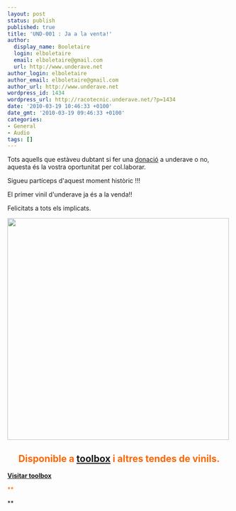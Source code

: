 ```yaml
---
layout: post
status: publish
published: true
title: 'UND-001 : Ja a la venta!'
author:
  display_name: Booletaire
  login: elboletaire
  email: elboletaire@gmail.com
  url: http://www.underave.net
author_login: elboletaire
author_email: elboletaire@gmail.com
author_url: http://www.underave.net
wordpress_id: 1434
wordpress_url: http://racotecnic.underave.net/?p=1434
date: '2010-03-19 10:46:33 +0100'
date_gmt: '2010-03-19 09:46:33 +0100'
categories:
- General
- Audio
tags: []
---
```




Tots aquells que estàveu dubtant si fer una <a href="http://forums.underave.net/viewtopic.php?f=1&amp;t=12905" target="bar">donació</a> a underave o no, aquesta és la  vostra oportunitat per col.laborar.

Sigueu partíceps d'aquest moment  històric !!!

El primer vinil d'underave ja és a la venda!!

Felicitats  a tots els implicats.



<a href="http://blog.underave.net/wp-content/uploads/2010/03/und_0001_blog.jpg"><img class="size-full wp-image-978  aligncenter" title="und_0001_blog" src="http://blog.underave.net/wp-content/uploads/2010/03/und_0001_blog.jpg" alt="" width="500" height="500" /></a>
<h2 style="text-align: center;"><span style="color: #ff6600;"><strong>Disponible a <a title="UND-001" href="http://www.toolboxrecords.com/en/product/11544/exclusives-and-important-news/Underave-01/" target="_blank">toolbox</a> i altres tendes de vinils.</strong></span></h2>

<span style="color: #ff6600;"><strong><span style="color: #c0c0c0;"><a title="Tollbox" href="http://www.toolboxrecords.com/en/product/11544/exclusives-and-important-news/Underave-01/" target="_blank">Visitar toolbox</a></span>

</strong></span>

<span style="color: #ff6600;">**

**</span>
